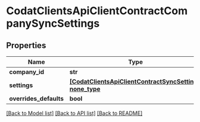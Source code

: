 # CodatClientsApiClientContractCompanySyncSettings


## Properties
Name | Type | Description | Notes
------------ | ------------- | ------------- | -------------
**company_id** | **str** |  | [optional] 
**settings** | [**[CodatClientsApiClientContractSyncSetting], none_type**](CodatClientsApiClientContractSyncSetting.md) |  | [optional] 
**overrides_defaults** | **bool** |  | [optional] 

[[Back to Model list]](../README.md#documentation-for-models) [[Back to API list]](../README.md#documentation-for-api-endpoints) [[Back to README]](../README.md)


